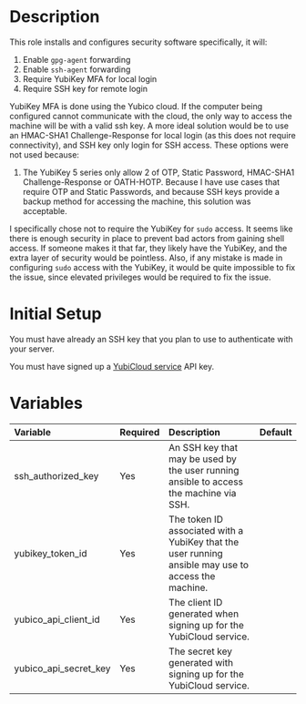 # Description

This role installs and configures security software specifically, it will:

 1. Enable `gpg-agent` forwarding
 1. Enable `ssh-agent` forwarding
 1. Require YubiKey MFA for local login
 1. Require SSH key for remote login

YubiKey MFA is done using the Yubico cloud.  If the computer being configured cannot communicate with the cloud, the
only way to access the machine will be with a valid ssh key.  A more ideal solution would be to use an HMAC-SHA1
Challenge-Response for local login (as this does not require connectivity), and SSH key only login for SSH access.
These options were not used because:

 1. The YubiKey 5 series only allow 2 of OTP, Static Password, HMAC-SHA1 Challenge-Response or OATH-HOTP.  Because I
 have use cases that require OTP and Static Passwords, and because SSH keys provide a backup method for accessing the
 machine, this solution was acceptable.
  
 I specifically chose not to require the YubiKey for `sudo` access.  It seems like there is enough security in place to
 prevent bad actors from gaining shell access.  If someone makes it that far, they likely have the YubiKey, and the
 extra layer of security would be pointless.  Also, if any mistake is made in configuring `sudo` access with the
 YubiKey, it would be quite impossible to fix the issue, since elevated privileges would be required to fix the issue.

# Initial Setup

You must have already an SSH key that you plan to use to authenticate with your server.

You must have signed up a [YubiCloud service](https://upgrade.yubico.com/getapikey/) API key.

# Variables

| Variable              | Required | Description                                                                                         | Default |
|:----------------------|:---------|:----------------------------------------------------------------------------------------------------|:--------|
| ssh_authorized_key    | Yes      | An SSH key that may be used by the user running ansible to access the machine via SSH.              |         |
| yubikey_token_id      | Yes      | The token ID associated with a YubiKey that the user running ansible may use to access the machine. |         |
| yubico_api_client_id  | Yes      | The client ID generated when signing up for the YubiCloud service.                                  |         |
| yubico_api_secret_key | Yes      | The secret key generated with signing up for the YubiCloud service.                                 |         |
